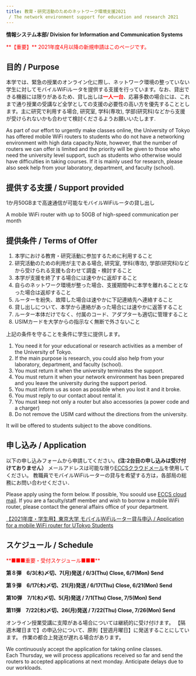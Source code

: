 ```yaml
---
title: 教育・研究活動のためのネットワーク環境支援2021
 / The network environment support for education and research 2021
---
```

**情報システム本部/ Division for Information and Communication Systems**

<span style="color: red; ">
**【重要】**
2021年度4月以降の新規申請はこのページです。
</span>

## 目的 / Purpose 

本学では、緊急の授業のオンライン化に際し、ネットワーク環境の整っていない学生に対してモバイルWiFiルータを提供する支援を行っています。なお、貸出できる機器には限りがあるため、貸し出しは<span style="color:red;">**一人一台**</span>、応募多数の場合には、これまで通り授業の受講など全学としての支援の必要性の高い方を優先することとします。主に研究で利用する場合, 研究室, 学科(専攻), 学部(研究科)などから支援が受けられないかも合わせて検討くださるようお願いいたします.

As part of our effort to urgently make classes online, the University of Tokyo has offered mobile WiFi routers to students who do not have a networking environment with high data capacity.Note, however, that the number of routers we can offer is limited and the priority will be given to those who need the university level support, such as students who otherwise would have difficulties in taking courses. If it is mainly used for research, please also seek help from your laboratory, department, and faculty (school). 

## 提供する支援 / Support provided 

1か月50GBまで高速通信が可能なモバイルWiFiルータの貸し出し

A mobile WiFi router with up to 50GB of high-speed communication per month 

## 提供条件 / Terms of Offer 

1. 本学における教育・研究活動に参加するために利用すること  
2. 研究活動のための利用が主である場合, 研究室, 学科(専攻), 学部(研究科)などから受けられる支援も合わせて調査・検討すること  
3. 本学が支援を終了する場合には速やかに返却すること  
4. 自らのネットワーク環境が整った場合、支援期間中に本学を離れることとなった場合は返却すること  
5. ルーターを紛失、故障した場合は速やかに下記連絡先へ連絡すること  
6. 貸し出しについて、本学から連絡があった場合には速やかに返答すること   
7. ルーター本体だけでなく、付属のコード、アダプターも適切に管理すること 
8. USIMカードを大学からの指示なく無断で外さないこと

上記の条件を守ることを条件に学生に提供します。 

1. You need it for your educational or research activities as a member of the University of Tokyo.  
2. If the main purpose is research, you could also help from your laboratory, department, and faculty (school).  
3. You must return it when the university terminates the support.  
4. You must return it when your network environment has been prepared and you leave the university during the support period.  
5. You must inform us as soon as possible when you lost it and it broke.  
6. You must reply to our contact about rental it. 
7. You must keep not only a router but also accessories (a power code and a charger) 
8. Do not remove the USIM card without the directions from the university.

It will be offered to students subject to the above conditions. 

## 申し込み / Application 


以下の申し込みフォームから申請してください。**(注:2台目の申し込みは受け付けておりません）**
メールアドレスは可能な限り[ECCSクラウドメール](https://utelecon.adm.u-tokyo.ac.jp/oc/index.html#google)を使用してください。 
教職員でモバイルWiFiルーターの貸与を希望する方は，各部局の総務にお問い合わせください． 
    
Please apply using the form below. If possible, You soould use [ECCS cloud mail](https://utelecon.adm.u-tokyo.ac.jp/oc/index.html#google).
If you are a faculty/staff member and wish to borrow a mobile WiFi router, please contact the general affairs office of your department.

[【2021年度・学生用】東京大学 モバイルWiFiルーター貸与申込 / Application for a mobile WiFi router for UTokyo Students](https://docs.google.com/forms/d/e/1FAIpQLScu3rlbC_uhITS8hxFoNsUXvkP-Q-VieKb58Id7bJmJUyf0BA/formResponse)


## スケジュール / Schedule
<span style="color: red; ">
**■■■重要・受付スケジュール■■■** 
</span>

**第８弾　6/3(木)〆切、7(月)発送 / 6/3(Thu) Close, 6/7(Mon) Send**

**第９弾　6/17(木)〆切、21(月)発送 / 6/17(Thu) Close, 6/21(Mon) Send**

**第10弾　7/1(木)〆切、5(月)発送 / 7/1(Thu) Close, 7/5(Mon) Send**

**第11弾　7/22(木)〆切、26(月)発送 / 7/22(Thu) Close, 7/26(Mon) Send**

オンライン授業受講に支障がある場合については継続的に受け付けます。 
【隔週木曜日まで】の申込分について、原則【翌週月曜日】に発送することにしています。 
作業の都合上発送が遅れる場合があります。 

We continuously accept the application for taking online classes.  
Each Thursday, we will process applications received so far and send the routers to accepted applications at next monday.   Anticipate delays due to our workloads. 
